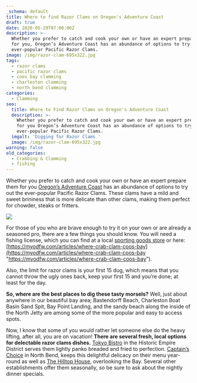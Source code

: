 ```yaml
---
_schema: default
title: Where to find Razor Clams on Oregon's Adventure Coast
draft: true
date: 2020-05-29T07:00:00Z
description: >-
  Whether you prefer to catch and cook your own or have an expert prepare them
  for you, Oregon’s Adventure Coast has an abundance of options to try out the
  ever-popular Pacific Razor Clams.
image: /img/razor-clam-695x322.jpg
tags:
  - razor clams
  - pacific razor clams
  - coos bay clamming
  - charleston clamming
  - north bend clamming
categories:
  - Clamming
seo:
  title: Where to Find Razor Clams on Oregon's Adventure Coast
  description: >-
    Whether you prefer to catch and cook your own or have an expert prepare them
    for you Oregon’s Adventure Coast has an abundance of options to try out the
    ever-popular Pacific Razor Clams. 
  imgalt: 'Digging for Razor Clams '
  image: /img/razor-clam-695x322.jpg
warning: false
old_categories:
  - Crabbing & Clamming
  - fishing
---
```

Whether you prefer to catch and cook your own or have an expert prepare them for you [Oregon’s Adventure Coast](https://www.oregonsadventurecoast.com/) has an abundance of options to try out the ever-popular Pacific Razor Clams. These clams have a mild and sweet brininess that is more delicate than other clams, making them perfect for chowder, steaks or fritters.

![](/img/clamming-with-maggie-695x322.jpg)

For those of you who are brave enough to try it on your own or are already a seasoned pro, there are a few things you should know. You will need a fishing license, which you can find at a local [sporting goods store](https://www.oregonsadventurecoast.com/fishing-license-requirements/) or here: [https://myodfw.com/articles/where-crab-clam-coos-bay](https://myodfw.com/articles/where-crab-clam-coos-bay "https://myodfw.com/articles/where-crab-clam-coos-bay").

Also, the limit for razor clams is your first 15 dug, which means that you cannot throw the ugly ones back, keep your first 15 and you’re done; at least for the day.

**So, where are the best places to dig these tasty morsels?** Well, just about anywhere in our beautiful bay area; Bastendorff Beach, Charleston Boat Basin Sand Spit, Bay Point Landing, and the sandy beach along the inside of the North Jetty are among some of the more popular and easy to access spots.

Now, I know that some of you would rather let someone else do the heavy lifting, after all, you are on vacation! **There are several fresh, local options for delectable razor clams dishes.** [Tokyo Bistro](https://www.facebook.com/TOKYO-Bistro-296946263750139/) in the Historic Empire District serves them lightly panko breaded and fried to perfection. [Captain’s Choice](http://www.captainschoicefishhouse.com/) in North Bend, keeps this delightful delicacy on their menu year-round as well as [The Hilltop House](https://www.facebook.com/Hilltop-House-243331465858022/), overlooking the Bay. Several other establishments offer them seasonally, so be sure to ask about the nightly dinner specials.